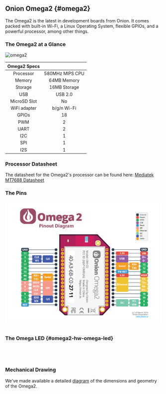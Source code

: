 ## Onion Omega2 {#omega2}

<!-- intro of the Omega2 IoT computer -->
The Omega2 is the latest in development boards from Onion. It comes packed with built-in Wi-Fi, a Linux Operating System, flexible GPIOs, and a powerful processor, among other things.

### The Omega2 at a Glance

![omega2](https://raw.githubusercontent.com/OnionIoT/Onion-Docs/master/Omega2/Documentation/Hardware-Overview/img/omega2-illustration.png)

| Omega2 Specs  | |
| :-------------: | :-------------:  |
| Processor | 580MHz MIPS CPU  |
| Memory | 64MB Memory  |
| Storage | 16MB Storage  |
| USB | USB 2.0  |
| MicroSD Slot | No  |
| WiFi adapter | b/g/n Wi-Fi  |
| GPIOs | 18  |
| PWM | 2  |
| UART | 2  |
| I2C | 1  |
| SPI |  1   |
| I2S | 1  |

### Processor Datasheet

The datasheet for the Omega2's processor can be found here: [Mediatek MT7688 Datasheet](https://labs.mediatek.com/fileMedia/download/9ef51e98-49b1-489a-b27e-391bac9f7bf3)

### The Pins

<!-- image of omega2 pinout -->
![pinout](https://github.com/OnionIoT/Onion-Media/raw/master/Pinouts/Omega2.png)

<!-- operating system -->
```{r child = '../shared/Hardware-Overview-Component-90-Omega-operating-system.md'}
```

### The Omega LED {#omega2-hw-omega-led}

<!-- omega led content -->
```{r child = '../shared/Hardware-Overview-Component-91-Omega-omega-led-content.md'}
```


<!-- reset gpio -->
```{r child = '../shared/Hardware-Overview-Component-92-Omega-reset-gpio.md'}
```


<!-- wifi antenna -->
```{r child = '../shared/Hardware-Overview-Component-92-Omega-smt-antenna.md'}
```

<!-- u.fl connector -->
```{r child = '../shared/Hardware-Overview-Component-93-Omega-ufl-connector.md'}
```



### Mechanical Drawing

We've made available a detailed [diagram](https://raw.githubusercontent.com/OnionIoT/technical-drawings/master/Mechanical/OM-O2.PDF) of the dimensions and geometry of the Omega2.
<!-- insert mechanical drawing image, link to repo -->
